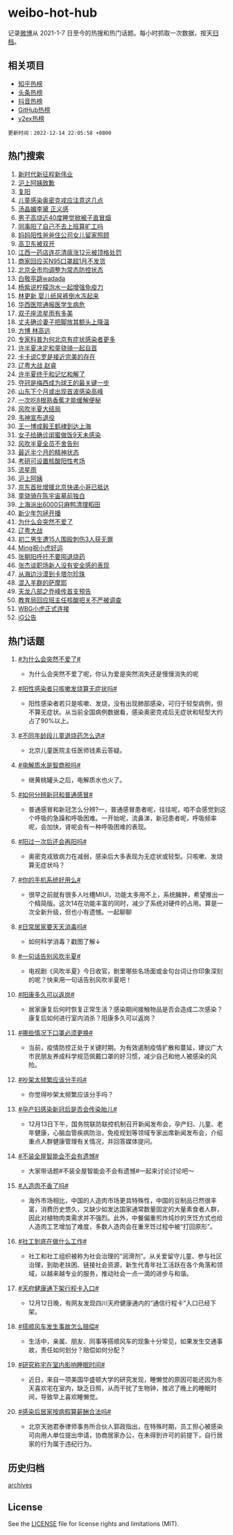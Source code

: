 # weibo-hot-hub

记录[微博](https://www.weibo.com)从 2021-1-7 日至今的热搜和热门话题。每小时抓取一次数据，按天[归档](archives)。

## 相关项目

- [知乎热榜](https://github.com/lonnyzhang423/zhihu-hot-hub)
- [头条热榜](https://github.com/lonnyzhang423/toutiao-hot-hub)
- [抖音热榜](https://github.com/lonnyzhang423/douyin-hot-hub)
- [GitHub热榜](https://github.com/lonnyzhang423/github-hot-hub)
- [v2ex热榜](https://github.com/lonnyzhang423/v2ex-hot-hub)


`更新时间：2022-12-14 22:05:58 +0800`

## 热门搜索

1. [新时代新征程新伟业](https://m.weibo.cn/search?containerid=100103type%3D1%26t%3D10%26q%3D%23%E6%96%B0%E6%97%B6%E4%BB%A3%E6%96%B0%E5%BE%81%E7%A8%8B%E6%96%B0%E4%BC%9F%E4%B8%9A%23&stream_entry_id=51&isnewpage=1&extparam=seat%3D1%26cate%3D10103%26filter_type%3Drealtimehot%26pos%3D0%26c_type%3D51%26dgr%3D0%26display_time%3D1671026756%26pre_seqid%3D1671026756713029171246&luicode=10000011&lfid=106003type%253D25%2526t%253D3%2526disable_hot%253D1%2526filter_type%253Drealtimehot)
1. [沪上阿姨致歉](https://m.weibo.cn/search?containerid=100103type%3D1%26t%3D10%26q%3D%23%E6%B2%AA%E4%B8%8A%E9%98%BF%E5%A7%A8%E8%87%B4%E6%AD%89%23&stream_entry_id=31&isnewpage=1&extparam=seat%3D1%26filter_type%3Drealtimehot%26lcate%3D5001%26dgr%3D0%26c_type%3D31%26q%3D%2523%25E6%25B2%25AA%25E4%25B8%258A%25E9%2598%25BF%25E5%25A7%25A8%25E8%2587%25B4%25E6%25AD%2589%2523%26cate%3D5001%26realpos%3D1%26pos%3D0%26band_rank%3D1%26flag%3D1%26display_time%3D1671026756%26pre_seqid%3D1671026756713029171246&luicode=10000011&lfid=106003type%253D25%2526t%253D3%2526disable_hot%253D1%2526filter_type%253Drealtimehot)
1. [复阳](https://m.weibo.cn/search?containerid=100103type%3D1%26t%3D10%26q%3D%23%E5%A4%8D%E9%98%B3%23&stream_entry_id=31&isnewpage=1&extparam=seat%3D1%26filter_type%3Drealtimehot%26lcate%3D5001%26dgr%3D0%26c_type%3D31%26q%3D%2523%25E5%25A4%258D%25E9%2598%25B3%2523%26cate%3D5001%26realpos%3D2%26pos%3D1%26band_rank%3D2%26flag%3D2%26display_time%3D1671026756%26pre_seqid%3D1671026756713029171246&luicode=10000011&lfid=106003type%253D25%2526t%253D3%2526disable_hot%253D1%2526filter_type%253Drealtimehot)
1. [儿童感染奥密克戎应注意这几点](https://m.weibo.cn/search?containerid=100103type%3D1%26t%3D10%26q%3D%23%E5%84%BF%E7%AB%A5%E6%84%9F%E6%9F%93%E5%A5%A5%E5%AF%86%E5%85%8B%E6%88%8E%E5%BA%94%E6%B3%A8%E6%84%8F%E8%BF%99%E5%87%A0%E7%82%B9%23&stream_entry_id=31&isnewpage=1&extparam=seat%3D1%26filter_type%3Drealtimehot%26lcate%3D5001%26dgr%3D0%26c_type%3D31%26q%3D%2523%25E5%2584%25BF%25E7%25AB%25A5%25E6%2584%259F%25E6%259F%2593%25E5%25A5%25A5%25E5%25AF%2586%25E5%2585%258B%25E6%2588%258E%25E5%25BA%2594%25E6%25B3%25A8%25E6%2584%258F%25E8%25BF%2599%25E5%2587%25A0%25E7%2582%25B9%2523%26cate%3D5001%26realpos%3D3%26pos%3D2%26band_rank%3D3%26flag%3D1%26display_time%3D1671026756%26pre_seqid%3D1671026756713029171246&luicode=10000011&lfid=106003type%253D25%2526t%253D3%2526disable_hot%253D1%2526filter_type%253Drealtimehot)
1. [汤晶媚李黛 正义感](https://m.weibo.cn/search?containerid=100103type%3D1%26t%3D10%26q%3D%23%E6%B1%A4%E6%99%B6%E5%AA%9A%E6%9D%8E%E9%BB%9B+%E6%AD%A3%E4%B9%89%E6%84%9F%23&stream_entry_id=31&isnewpage=1&extparam=seat%3D1%26filter_type%3Drealtimehot%26lcate%3D5001%26dgr%3D0%26c_type%3D31%26q%3D%2523%25E6%25B1%25A4%25E6%2599%25B6%25E5%25AA%259A%25E6%259D%258E%25E9%25BB%259B%2520%25E6%25AD%25A3%25E4%25B9%2589%25E6%2584%259F%2523%26cate%3D5001%26topic_ad%3D1%26pos%3D3%26band_rank%3D4%26adid%3D174926%26display_time%3D1671026756%26pre_seqid%3D1671026756713029171246&luicode=10000011&lfid=106003type%253D25%2526t%253D3%2526disable_hot%253D1%2526filter_type%253Drealtimehot)
1. [男子高烧近40度睡觉掀被子直冒烟](https://m.weibo.cn/search?containerid=100103type%3D1%26t%3D10%26q%3D%23%E7%94%B7%E5%AD%90%E9%AB%98%E7%83%A7%E8%BF%9140%E5%BA%A6%E7%9D%A1%E8%A7%89%E6%8E%80%E8%A2%AB%E5%AD%90%E7%9B%B4%E5%86%92%E7%83%9F%23&stream_entry_id=31&isnewpage=1&extparam=seat%3D1%26filter_type%3Drealtimehot%26lcate%3D5001%26dgr%3D0%26c_type%3D31%26q%3D%2523%25E7%2594%25B7%25E5%25AD%2590%25E9%25AB%2598%25E7%2583%25A7%25E8%25BF%259140%25E5%25BA%25A6%25E7%259D%25A1%25E8%25A7%2589%25E6%258E%2580%25E8%25A2%25AB%25E5%25AD%2590%25E7%259B%25B4%25E5%2586%2592%25E7%2583%259F%2523%26cate%3D5001%26realpos%3D4%26pos%3D4%26band_rank%3D4%26flag%3D2%26display_time%3D1671026756%26pre_seqid%3D1671026756713029171246&luicode=10000011&lfid=106003type%253D25%2526t%253D3%2526disable_hot%253D1%2526filter_type%253Drealtimehot)
1. [同事阳了自己不去上班算旷工吗](https://m.weibo.cn/search?containerid=100103type%3D1%26t%3D10%26q%3D%23%E5%90%8C%E4%BA%8B%E9%98%B3%E4%BA%86%E8%87%AA%E5%B7%B1%E4%B8%8D%E5%8E%BB%E4%B8%8A%E7%8F%AD%E7%AE%97%E6%97%B7%E5%B7%A5%E5%90%97%23&stream_entry_id=31&isnewpage=1&extparam=seat%3D1%26filter_type%3Drealtimehot%26lcate%3D5001%26dgr%3D0%26c_type%3D31%26q%3D%2523%25E5%2590%258C%25E4%25BA%258B%25E9%2598%25B3%25E4%25BA%2586%25E8%2587%25AA%25E5%25B7%25B1%25E4%25B8%258D%25E5%258E%25BB%25E4%25B8%258A%25E7%258F%25AD%25E7%25AE%2597%25E6%2597%25B7%25E5%25B7%25A5%25E5%2590%2597%2523%26cate%3D5001%26realpos%3D5%26pos%3D5%26band_rank%3D5%26flag%3D1%26display_time%3D1671026756%26pre_seqid%3D1671026756713029171246&luicode=10000011&lfid=106003type%253D25%2526t%253D3%2526disable_hot%253D1%2526filter_type%253Drealtimehot)
1. [妈妈阳性爸爸住公司女儿留家照顾](https://m.weibo.cn/search?containerid=100103type%3D1%26t%3D10%26q%3D%23%E5%A6%88%E5%A6%88%E9%98%B3%E6%80%A7%E7%88%B8%E7%88%B8%E4%BD%8F%E5%85%AC%E5%8F%B8%E5%A5%B3%E5%84%BF%E7%95%99%E5%AE%B6%E7%85%A7%E9%A1%BE%23&stream_entry_id=31&isnewpage=1&extparam=seat%3D1%26filter_type%3Drealtimehot%26lcate%3D5001%26dgr%3D0%26c_type%3D31%26q%3D%2523%25E5%25A6%2588%25E5%25A6%2588%25E9%2598%25B3%25E6%2580%25A7%25E7%2588%25B8%25E7%2588%25B8%25E4%25BD%258F%25E5%2585%25AC%25E5%258F%25B8%25E5%25A5%25B3%25E5%2584%25BF%25E7%2595%2599%25E5%25AE%25B6%25E7%2585%25A7%25E9%25A1%25BE%2523%26cate%3D5001%26realpos%3D6%26pos%3D6%26band_rank%3D6%26flag%3D2%26display_time%3D1671026756%26pre_seqid%3D1671026756713029171246&luicode=10000011&lfid=106003type%253D25%2526t%253D3%2526disable_hot%253D1%2526filter_type%253Drealtimehot)
1. [高卫东被双开](https://m.weibo.cn/search?containerid=100103type%3D1%26t%3D10%26q%3D%23%E9%AB%98%E5%8D%AB%E4%B8%9C%E8%A2%AB%E5%8F%8C%E5%BC%80%23&stream_entry_id=31&isnewpage=1&extparam=seat%3D1%26filter_type%3Drealtimehot%26lcate%3D5001%26dgr%3D0%26c_type%3D31%26q%3D%2523%25E9%25AB%2598%25E5%258D%25AB%25E4%25B8%259C%25E8%25A2%25AB%25E5%258F%258C%25E5%25BC%2580%2523%26cate%3D5001%26realpos%3D7%26pos%3D7%26band_rank%3D7%26flag%3D1%26display_time%3D1671026756%26pre_seqid%3D1671026756713029171246&luicode=10000011&lfid=106003type%253D25%2526t%253D3%2526disable_hot%253D1%2526filter_type%253Drealtimehot)
1. [江西一药店连花清瘟涨12元被顶格处罚](https://m.weibo.cn/search?containerid=100103type%3D1%26t%3D10%26q%3D%23%E6%B1%9F%E8%A5%BF%E4%B8%80%E8%8D%AF%E5%BA%97%E8%BF%9E%E8%8A%B1%E6%B8%85%E7%98%9F%E6%B6%A812%E5%85%83%E8%A2%AB%E9%A1%B6%E6%A0%BC%E5%A4%84%E7%BD%9A%23&stream_entry_id=31&isnewpage=1&extparam=seat%3D1%26filter_type%3Drealtimehot%26lcate%3D5001%26dgr%3D0%26c_type%3D31%26q%3D%2523%25E6%25B1%259F%25E8%25A5%25BF%25E4%25B8%2580%25E8%258D%25AF%25E5%25BA%2597%25E8%25BF%259E%25E8%258A%25B1%25E6%25B8%2585%25E7%2598%259F%25E6%25B6%25A812%25E5%2585%2583%25E8%25A2%25AB%25E9%25A1%25B6%25E6%25A0%25BC%25E5%25A4%2584%25E7%25BD%259A%2523%26cate%3D5001%26realpos%3D8%26pos%3D8%26band_rank%3D8%26flag%3D1%26display_time%3D1671026756%26pre_seqid%3D1671026756713029171246&luicode=10000011&lfid=106003type%253D25%2526t%253D3%2526disable_hot%253D1%2526filter_type%253Drealtimehot)
1. [商家回应买N95口罩超1月不发货](https://m.weibo.cn/search?containerid=100103type%3D1%26t%3D10%26q%3D%23%E5%95%86%E5%AE%B6%E5%9B%9E%E5%BA%94%E4%B9%B0N95%E5%8F%A3%E7%BD%A9%E8%B6%851%E6%9C%88%E4%B8%8D%E5%8F%91%E8%B4%A7%23&stream_entry_id=31&isnewpage=1&extparam=seat%3D1%26filter_type%3Drealtimehot%26lcate%3D5001%26dgr%3D0%26c_type%3D31%26q%3D%2523%25E5%2595%2586%25E5%25AE%25B6%25E5%259B%259E%25E5%25BA%2594%25E4%25B9%25B0N95%25E5%258F%25A3%25E7%25BD%25A9%25E8%25B6%25851%25E6%259C%2588%25E4%25B8%258D%25E5%258F%2591%25E8%25B4%25A7%2523%26cate%3D5001%26realpos%3D9%26pos%3D9%26band_rank%3D9%26flag%3D1%26display_time%3D1671026756%26pre_seqid%3D1671026756713029171246&luicode=10000011&lfid=106003type%253D25%2526t%253D3%2526disable_hot%253D1%2526filter_type%253Drealtimehot)
1. [北京全市均调整为常态防控状态](https://m.weibo.cn/search?containerid=100103type%3D1%26t%3D10%26q%3D%23%E5%8C%97%E4%BA%AC%E5%85%A8%E5%B8%82%E5%9D%87%E8%B0%83%E6%95%B4%E4%B8%BA%E5%B8%B8%E6%80%81%E9%98%B2%E6%8E%A7%E7%8A%B6%E6%80%81%23&stream_entry_id=31&isnewpage=1&extparam=seat%3D1%26filter_type%3Drealtimehot%26lcate%3D5001%26dgr%3D0%26c_type%3D31%26q%3D%2523%25E5%258C%2597%25E4%25BA%25AC%25E5%2585%25A8%25E5%25B8%2582%25E5%259D%2587%25E8%25B0%2583%25E6%2595%25B4%25E4%25B8%25BA%25E5%25B8%25B8%25E6%2580%2581%25E9%2598%25B2%25E6%258E%25A7%25E7%258A%25B6%25E6%2580%2581%2523%26cate%3D5001%26realpos%3D10%26pos%3D10%26band_rank%3D10%26flag%3D0%26display_time%3D1671026756%26pre_seqid%3D1671026756713029171246&luicode=10000011&lfid=106003type%253D25%2526t%253D3%2526disable_hot%253D1%2526filter_type%253Drealtimehot)
1. [白敬亭跳wadada](https://m.weibo.cn/search?containerid=100103type%3D1%26t%3D10%26q%3D%23%E7%99%BD%E6%95%AC%E4%BA%AD%E8%B7%B3wadada%23&stream_entry_id=31&isnewpage=1&extparam=seat%3D1%26filter_type%3Drealtimehot%26lcate%3D5001%26dgr%3D0%26c_type%3D31%26q%3D%2523%25E7%2599%25BD%25E6%2595%25AC%25E4%25BA%25AD%25E8%25B7%25B3wadada%2523%26cate%3D5001%26realpos%3D11%26pos%3D11%26band_rank%3D11%26flag%3D1%26display_time%3D1671026756%26pre_seqid%3D1671026756713029171246&luicode=10000011&lfid=106003type%253D25%2526t%253D3%2526disable_hot%253D1%2526filter_type%253Drealtimehot)
1. [杨紫说柠檬泡水一起增强免疫力](https://m.weibo.cn/search?containerid=100103type%3D1%26t%3D10%26q%3D%23%E6%9D%A8%E7%B4%AB%E8%AF%B4%E6%9F%A0%E6%AA%AC%E6%B3%A1%E6%B0%B4%E4%B8%80%E8%B5%B7%E5%A2%9E%E5%BC%BA%E5%85%8D%E7%96%AB%E5%8A%9B%23&stream_entry_id=31&isnewpage=1&extparam=seat%3D1%26filter_type%3Drealtimehot%26lcate%3D5001%26dgr%3D0%26c_type%3D31%26q%3D%2523%25E6%259D%25A8%25E7%25B4%25AB%25E8%25AF%25B4%25E6%259F%25A0%25E6%25AA%25AC%25E6%25B3%25A1%25E6%25B0%25B4%25E4%25B8%2580%25E8%25B5%25B7%25E5%25A2%259E%25E5%25BC%25BA%25E5%2585%258D%25E7%2596%25AB%25E5%258A%259B%2523%26cate%3D5001%26realpos%3D12%26pos%3D12%26band_rank%3D12%26flag%3D1%26display_time%3D1671026756%26pre_seqid%3D1671026756713029171246&luicode=10000011&lfid=106003type%253D25%2526t%253D3%2526disable_hot%253D1%2526filter_type%253Drealtimehot)
1. [林更新 婴儿纸尿裤倒水冻起来](https://m.weibo.cn/search?containerid=100103type%3D1%26t%3D10%26q%3D%E6%9E%97%E6%9B%B4%E6%96%B0+%E5%A9%B4%E5%84%BF%E7%BA%B8%E5%B0%BF%E8%A3%A4%E5%80%92%E6%B0%B4%E5%86%BB%E8%B5%B7%E6%9D%A5&stream_entry_id=31&isnewpage=1&extparam=seat%3D1%26filter_type%3Drealtimehot%26lcate%3D5001%26dgr%3D0%26c_type%3D31%26q%3D%25E6%259E%2597%25E6%259B%25B4%25E6%2596%25B0%2520%25E5%25A9%25B4%25E5%2584%25BF%25E7%25BA%25B8%25E5%25B0%25BF%25E8%25A3%25A4%25E5%2580%2592%25E6%25B0%25B4%25E5%2586%25BB%25E8%25B5%25B7%25E6%259D%25A5%26cate%3D5001%26realpos%3D13%26pos%3D13%26band_rank%3D13%26flag%3D1%26display_time%3D1671026756%26pre_seqid%3D1671026756713029171246&luicode=10000011&lfid=106003type%253D25%2526t%253D3%2526disable_hot%253D1%2526filter_type%253Drealtimehot)
1. [华西医院通报医学生病危](https://m.weibo.cn/search?containerid=100103type%3D1%26t%3D10%26q%3D%23%E5%8D%8E%E8%A5%BF%E5%8C%BB%E9%99%A2%E9%80%9A%E6%8A%A5%E5%8C%BB%E5%AD%A6%E7%94%9F%E7%97%85%E5%8D%B1%23&stream_entry_id=31&isnewpage=1&extparam=seat%3D1%26filter_type%3Drealtimehot%26lcate%3D5001%26dgr%3D0%26c_type%3D31%26q%3D%2523%25E5%258D%258E%25E8%25A5%25BF%25E5%258C%25BB%25E9%2599%25A2%25E9%2580%259A%25E6%258A%25A5%25E5%258C%25BB%25E5%25AD%25A6%25E7%2594%259F%25E7%2597%2585%25E5%258D%25B1%2523%26cate%3D5001%26realpos%3D14%26pos%3D14%26band_rank%3D14%26flag%3D0%26display_time%3D1671026756%26pre_seqid%3D1671026756713029171246&luicode=10000011&lfid=106003type%253D25%2526t%253D3%2526disable_hot%253D1%2526filter_type%253Drealtimehot)
1. [双子座流星雨有多美](https://m.weibo.cn/search?containerid=100103type%3D1%26t%3D10%26q%3D%23%E5%8F%8C%E5%AD%90%E5%BA%A7%E6%B5%81%E6%98%9F%E9%9B%A8%E6%9C%89%E5%A4%9A%E7%BE%8E%23&stream_entry_id=31&isnewpage=1&extparam=seat%3D1%26filter_type%3Drealtimehot%26lcate%3D5001%26dgr%3D0%26c_type%3D31%26q%3D%2523%25E5%258F%258C%25E5%25AD%2590%25E5%25BA%25A7%25E6%25B5%2581%25E6%2598%259F%25E9%259B%25A8%25E6%259C%2589%25E5%25A4%259A%25E7%25BE%258E%2523%26cate%3D5001%26realpos%3D15%26pos%3D15%26band_rank%3D15%26adid%3D175126%26flag%3D0%26display_time%3D1671026756%26pre_seqid%3D1671026756713029171246&luicode=10000011&lfid=106003type%253D25%2526t%253D3%2526disable_hot%253D1%2526filter_type%253Drealtimehot)
1. [丈夫确诊妻子把脚放其额头上降温](https://m.weibo.cn/search?containerid=100103type%3D1%26t%3D10%26q%3D%23%E4%B8%88%E5%A4%AB%E7%A1%AE%E8%AF%8A%E5%A6%BB%E5%AD%90%E6%8A%8A%E8%84%9A%E6%94%BE%E5%85%B6%E9%A2%9D%E5%A4%B4%E4%B8%8A%E9%99%8D%E6%B8%A9%23&stream_entry_id=31&isnewpage=1&extparam=seat%3D1%26filter_type%3Drealtimehot%26lcate%3D5001%26dgr%3D0%26c_type%3D31%26q%3D%2523%25E4%25B8%2588%25E5%25A4%25AB%25E7%25A1%25AE%25E8%25AF%258A%25E5%25A6%25BB%25E5%25AD%2590%25E6%258A%258A%25E8%2584%259A%25E6%2594%25BE%25E5%2585%25B6%25E9%25A2%259D%25E5%25A4%25B4%25E4%25B8%258A%25E9%2599%258D%25E6%25B8%25A9%2523%26cate%3D5001%26realpos%3D16%26pos%3D16%26band_rank%3D16%26flag%3D2%26display_time%3D1671026756%26pre_seqid%3D1671026756713029171246&luicode=10000011&lfid=106003type%253D25%2526t%253D3%2526disable_hot%253D1%2526filter_type%253Drealtimehot)
1. [方博 林高远](https://m.weibo.cn/search?containerid=100103type%3D1%26t%3D10%26q%3D%E6%96%B9%E5%8D%9A+%E6%9E%97%E9%AB%98%E8%BF%9C&stream_entry_id=31&isnewpage=1&extparam=seat%3D1%26filter_type%3Drealtimehot%26lcate%3D5001%26dgr%3D0%26c_type%3D31%26q%3D%25E6%2596%25B9%25E5%258D%259A%2520%25E6%259E%2597%25E9%25AB%2598%25E8%25BF%259C%26cate%3D5001%26realpos%3D17%26pos%3D17%26band_rank%3D17%26flag%3D1%26display_time%3D1671026756%26pre_seqid%3D1671026756713029171246&luicode=10000011&lfid=106003type%253D25%2526t%253D3%2526disable_hot%253D1%2526filter_type%253Drealtimehot)
1. [专家科普为何北京有症状感染者更多](https://m.weibo.cn/search?containerid=100103type%3D1%26t%3D10%26q%3D%23%E4%B8%93%E5%AE%B6%E7%A7%91%E6%99%AE%E4%B8%BA%E4%BD%95%E5%8C%97%E4%BA%AC%E6%9C%89%E7%97%87%E7%8A%B6%E6%84%9F%E6%9F%93%E8%80%85%E6%9B%B4%E5%A4%9A%23&stream_entry_id=31&isnewpage=1&extparam=seat%3D1%26filter_type%3Drealtimehot%26lcate%3D5001%26dgr%3D0%26c_type%3D31%26q%3D%2523%25E4%25B8%2593%25E5%25AE%25B6%25E7%25A7%2591%25E6%2599%25AE%25E4%25B8%25BA%25E4%25BD%2595%25E5%258C%2597%25E4%25BA%25AC%25E6%259C%2589%25E7%2597%2587%25E7%258A%25B6%25E6%2584%259F%25E6%259F%2593%25E8%2580%2585%25E6%259B%25B4%25E5%25A4%259A%2523%26cate%3D5001%26realpos%3D18%26pos%3D18%26band_rank%3D18%26flag%3D0%26display_time%3D1671026756%26pre_seqid%3D1671026756713029171246&luicode=10000011&lfid=106003type%253D25%2526t%253D3%2526disable_hot%253D1%2526filter_type%253Drealtimehot)
1. [许半夏决定和童骁骑一起自首](https://m.weibo.cn/search?containerid=100103type%3D1%26t%3D10%26q%3D%23%E8%AE%B8%E5%8D%8A%E5%A4%8F%E5%86%B3%E5%AE%9A%E5%92%8C%E7%AB%A5%E9%AA%81%E9%AA%91%E4%B8%80%E8%B5%B7%E8%87%AA%E9%A6%96%23&stream_entry_id=31&isnewpage=1&extparam=seat%3D1%26filter_type%3Drealtimehot%26lcate%3D5001%26dgr%3D0%26c_type%3D31%26q%3D%2523%25E8%25AE%25B8%25E5%258D%258A%25E5%25A4%258F%25E5%2586%25B3%25E5%25AE%259A%25E5%2592%258C%25E7%25AB%25A5%25E9%25AA%2581%25E9%25AA%2591%25E4%25B8%2580%25E8%25B5%25B7%25E8%2587%25AA%25E9%25A6%2596%2523%26cate%3D5001%26realpos%3D19%26pos%3D19%26band_rank%3D19%26flag%3D0%26display_time%3D1671026756%26pre_seqid%3D1671026756713029171246&luicode=10000011&lfid=106003type%253D25%2526t%253D3%2526disable_hot%253D1%2526filter_type%253Drealtimehot)
1. [卡卡说C罗是接近完美的存在](https://m.weibo.cn/search?containerid=100103type%3D1%26t%3D10%26q%3D%23%E5%8D%A1%E5%8D%A1%E8%AF%B4C%E7%BD%97%E6%98%AF%E6%8E%A5%E8%BF%91%E5%AE%8C%E7%BE%8E%E7%9A%84%E5%AD%98%E5%9C%A8%23&stream_entry_id=31&isnewpage=1&extparam=seat%3D1%26filter_type%3Drealtimehot%26lcate%3D5001%26dgr%3D0%26c_type%3D31%26q%3D%2523%25E5%258D%25A1%25E5%258D%25A1%25E8%25AF%25B4C%25E7%25BD%2597%25E6%2598%25AF%25E6%258E%25A5%25E8%25BF%2591%25E5%25AE%258C%25E7%25BE%258E%25E7%259A%2584%25E5%25AD%2598%25E5%259C%25A8%2523%26cate%3D5001%26realpos%3D20%26pos%3D20%26band_rank%3D20%26flag%3D0%26display_time%3D1671026756%26pre_seqid%3D1671026756713029171246&luicode=10000011&lfid=106003type%253D25%2526t%253D3%2526disable_hot%253D1%2526filter_type%253Drealtimehot)
1. [辽粤大战 赵睿](https://m.weibo.cn/search?containerid=100103type%3D1%26t%3D10%26q%3D%E8%BE%BD%E7%B2%A4%E5%A4%A7%E6%88%98+%E8%B5%B5%E7%9D%BF&stream_entry_id=31&isnewpage=1&extparam=seat%3D1%26filter_type%3Drealtimehot%26lcate%3D5001%26dgr%3D0%26c_type%3D31%26q%3D%25E8%25BE%25BD%25E7%25B2%25A4%25E5%25A4%25A7%25E6%2588%2598%2520%25E8%25B5%25B5%25E7%259D%25BF%26cate%3D5001%26realpos%3D21%26pos%3D21%26band_rank%3D21%26flag%3D1%26display_time%3D1671026756%26pre_seqid%3D1671026756713029171246&luicode=10000011&lfid=106003type%253D25%2526t%253D3%2526disable_hot%253D1%2526filter_type%253Drealtimehot)
1. [许半夏终于和记忆和解了](https://m.weibo.cn/search?containerid=100103type%3D1%26t%3D10%26q%3D%23%E8%AE%B8%E5%8D%8A%E5%A4%8F%E7%BB%88%E4%BA%8E%E5%92%8C%E8%AE%B0%E5%BF%86%E5%92%8C%E8%A7%A3%E4%BA%86%23&stream_entry_id=31&isnewpage=1&extparam=seat%3D1%26filter_type%3Drealtimehot%26lcate%3D5001%26dgr%3D0%26c_type%3D31%26q%3D%2523%25E8%25AE%25B8%25E5%258D%258A%25E5%25A4%258F%25E7%25BB%2588%25E4%25BA%258E%25E5%2592%258C%25E8%25AE%25B0%25E5%25BF%2586%25E5%2592%258C%25E8%25A7%25A3%25E4%25BA%2586%2523%26cate%3D5001%26realpos%3D22%26pos%3D22%26band_rank%3D22%26flag%3D1%26display_time%3D1671026756%26pre_seqid%3D1671026756713029171246&luicode=10000011&lfid=106003type%253D25%2526t%253D3%2526disable_hot%253D1%2526filter_type%253Drealtimehot)
1. [夺冠是梅西成为球王的最关键一步](https://m.weibo.cn/search?containerid=100103type%3D1%26t%3D10%26q%3D%23%E5%A4%BA%E5%86%A0%E6%98%AF%E6%A2%85%E8%A5%BF%E6%88%90%E4%B8%BA%E7%90%83%E7%8E%8B%E7%9A%84%E6%9C%80%E5%85%B3%E9%94%AE%E4%B8%80%E6%AD%A5%23&stream_entry_id=31&isnewpage=1&extparam=seat%3D1%26filter_type%3Drealtimehot%26lcate%3D5001%26dgr%3D0%26c_type%3D31%26q%3D%2523%25E5%25A4%25BA%25E5%2586%25A0%25E6%2598%25AF%25E6%25A2%2585%25E8%25A5%25BF%25E6%2588%2590%25E4%25B8%25BA%25E7%2590%2583%25E7%258E%258B%25E7%259A%2584%25E6%259C%2580%25E5%2585%25B3%25E9%2594%25AE%25E4%25B8%2580%25E6%25AD%25A5%2523%26cate%3D5001%26realpos%3D23%26pos%3D23%26band_rank%3D23%26flag%3D0%26display_time%3D1671026756%26pre_seqid%3D1671026756713029171246&luicode=10000011&lfid=106003type%253D25%2526t%253D3%2526disable_hot%253D1%2526filter_type%253Drealtimehot)
1. [山东下个月或出现首波感染高峰](https://m.weibo.cn/search?containerid=100103type%3D1%26t%3D10%26q%3D%23%E5%B1%B1%E4%B8%9C%E4%B8%8B%E4%B8%AA%E6%9C%88%E6%88%96%E5%87%BA%E7%8E%B0%E9%A6%96%E6%B3%A2%E6%84%9F%E6%9F%93%E9%AB%98%E5%B3%B0%23&stream_entry_id=31&isnewpage=1&extparam=seat%3D1%26filter_type%3Drealtimehot%26lcate%3D5001%26dgr%3D0%26c_type%3D31%26q%3D%2523%25E5%25B1%25B1%25E4%25B8%259C%25E4%25B8%258B%25E4%25B8%25AA%25E6%259C%2588%25E6%2588%2596%25E5%2587%25BA%25E7%258E%25B0%25E9%25A6%2596%25E6%25B3%25A2%25E6%2584%259F%25E6%259F%2593%25E9%25AB%2598%25E5%25B3%25B0%2523%26cate%3D5001%26realpos%3D24%26pos%3D24%26band_rank%3D24%26flag%3D0%26display_time%3D1671026756%26pre_seqid%3D1671026756713029171246&luicode=10000011&lfid=106003type%253D25%2526t%253D3%2526disable_hot%253D1%2526filter_type%253Drealtimehot)
1. [一次吃8根熟香蕉才能缓解便秘](https://m.weibo.cn/search?containerid=100103type%3D1%26t%3D10%26q%3D%23%E4%B8%80%E6%AC%A1%E5%90%838%E6%A0%B9%E7%86%9F%E9%A6%99%E8%95%89%E6%89%8D%E8%83%BD%E7%BC%93%E8%A7%A3%E4%BE%BF%E7%A7%98%23&stream_entry_id=31&isnewpage=1&extparam=seat%3D1%26filter_type%3Drealtimehot%26lcate%3D5001%26dgr%3D0%26c_type%3D31%26q%3D%2523%25E4%25B8%2580%25E6%25AC%25A1%25E5%2590%25838%25E6%25A0%25B9%25E7%2586%259F%25E9%25A6%2599%25E8%2595%2589%25E6%2589%258D%25E8%2583%25BD%25E7%25BC%2593%25E8%25A7%25A3%25E4%25BE%25BF%25E7%25A7%2598%2523%26cate%3D5001%26realpos%3D25%26pos%3D25%26band_rank%3D25%26flag%3D1%26display_time%3D1671026756%26pre_seqid%3D1671026756713029171246&luicode=10000011&lfid=106003type%253D25%2526t%253D3%2526disable_hot%253D1%2526filter_type%253Drealtimehot)
1. [风吹半夏大结局](https://m.weibo.cn/search?containerid=100103type%3D1%26t%3D10%26q%3D%23%E9%A3%8E%E5%90%B9%E5%8D%8A%E5%A4%8F%E5%A4%A7%E7%BB%93%E5%B1%80%23&stream_entry_id=31&isnewpage=1&extparam=seat%3D1%26filter_type%3Drealtimehot%26lcate%3D5001%26dgr%3D0%26c_type%3D31%26q%3D%2523%25E9%25A3%258E%25E5%2590%25B9%25E5%258D%258A%25E5%25A4%258F%25E5%25A4%25A7%25E7%25BB%2593%25E5%25B1%2580%2523%26cate%3D5001%26realpos%3D26%26pos%3D26%26band_rank%3D26%26flag%3D1%26display_time%3D1671026756%26pre_seqid%3D1671026756713029171246&luicode=10000011&lfid=106003type%253D25%2526t%253D3%2526disable_hot%253D1%2526filter_type%253Drealtimehot)
1. [韦神宣布退役](https://m.weibo.cn/search?containerid=100103type%3D1%26t%3D10%26q%3D%23%E9%9F%A6%E7%A5%9E%E5%AE%A3%E5%B8%83%E9%80%80%E5%BD%B9%23&stream_entry_id=31&isnewpage=1&extparam=seat%3D1%26filter_type%3Drealtimehot%26lcate%3D5001%26dgr%3D0%26c_type%3D31%26q%3D%2523%25E9%259F%25A6%25E7%25A5%259E%25E5%25AE%25A3%25E5%25B8%2583%25E9%2580%2580%25E5%25BD%25B9%2523%26cate%3D5001%26realpos%3D27%26pos%3D27%26band_rank%3D27%26flag%3D0%26display_time%3D1671026756%26pre_seqid%3D1671026756713029171246&luicode=10000011&lfid=106003type%253D25%2526t%253D3%2526disable_hot%253D1%2526filter_type%253Drealtimehot)
1. [王一博成毅王鹤棣到达上海](https://m.weibo.cn/search?containerid=100103type%3D1%26t%3D10%26q%3D%23%E7%8E%8B%E4%B8%80%E5%8D%9A%E6%88%90%E6%AF%85%E7%8E%8B%E9%B9%A4%E6%A3%A3%E5%88%B0%E8%BE%BE%E4%B8%8A%E6%B5%B7%23&stream_entry_id=31&isnewpage=1&extparam=seat%3D1%26filter_type%3Drealtimehot%26lcate%3D5001%26dgr%3D0%26c_type%3D31%26q%3D%2523%25E7%258E%258B%25E4%25B8%2580%25E5%258D%259A%25E6%2588%2590%25E6%25AF%2585%25E7%258E%258B%25E9%25B9%25A4%25E6%25A3%25A3%25E5%2588%25B0%25E8%25BE%25BE%25E4%25B8%258A%25E6%25B5%25B7%2523%26cate%3D5001%26realpos%3D28%26pos%3D28%26band_rank%3D28%26flag%3D1%26display_time%3D1671026756%26pre_seqid%3D1671026756713029171246&luicode=10000011&lfid=106003type%253D25%2526t%253D3%2526disable_hot%253D1%2526filter_type%253Drealtimehot)
1. [女子给确诊闺蜜做饭9天未感染](https://m.weibo.cn/search?containerid=100103type%3D1%26t%3D10%26q%3D%23%E5%A5%B3%E5%AD%90%E7%BB%99%E7%A1%AE%E8%AF%8A%E9%97%BA%E8%9C%9C%E5%81%9A%E9%A5%AD9%E5%A4%A9%E6%9C%AA%E6%84%9F%E6%9F%93%23&stream_entry_id=31&isnewpage=1&extparam=seat%3D1%26filter_type%3Drealtimehot%26lcate%3D5001%26dgr%3D0%26c_type%3D31%26q%3D%2523%25E5%25A5%25B3%25E5%25AD%2590%25E7%25BB%2599%25E7%25A1%25AE%25E8%25AF%258A%25E9%2597%25BA%25E8%259C%259C%25E5%2581%259A%25E9%25A5%25AD9%25E5%25A4%25A9%25E6%259C%25AA%25E6%2584%259F%25E6%259F%2593%2523%26cate%3D5001%26realpos%3D29%26pos%3D29%26band_rank%3D29%26flag%3D0%26display_time%3D1671026756%26pre_seqid%3D1671026756713029171246&luicode=10000011&lfid=106003type%253D25%2526t%253D3%2526disable_hot%253D1%2526filter_type%253Drealtimehot)
1. [风吹半夏全员不舍告别](https://m.weibo.cn/search?containerid=100103type%3D1%26t%3D10%26q%3D%23%E9%A3%8E%E5%90%B9%E5%8D%8A%E5%A4%8F%E5%85%A8%E5%91%98%E4%B8%8D%E8%88%8D%E5%91%8A%E5%88%AB%23&stream_entry_id=31&isnewpage=1&extparam=seat%3D1%26filter_type%3Drealtimehot%26lcate%3D5001%26dgr%3D0%26c_type%3D31%26q%3D%2523%25E9%25A3%258E%25E5%2590%25B9%25E5%258D%258A%25E5%25A4%258F%25E5%2585%25A8%25E5%2591%2598%25E4%25B8%258D%25E8%2588%258D%25E5%2591%258A%25E5%2588%25AB%2523%26cate%3D5001%26realpos%3D30%26pos%3D30%26band_rank%3D30%26flag%3D1%26display_time%3D1671026756%26pre_seqid%3D1671026756713029171246&luicode=10000011&lfid=106003type%253D25%2526t%253D3%2526disable_hot%253D1%2526filter_type%253Drealtimehot)
1. [最近半个月的精神状态](https://m.weibo.cn/search?containerid=100103type%3D1%26t%3D10%26q%3D%23%E6%9C%80%E8%BF%91%E5%8D%8A%E4%B8%AA%E6%9C%88%E7%9A%84%E7%B2%BE%E7%A5%9E%E7%8A%B6%E6%80%81%23&stream_entry_id=31&isnewpage=1&extparam=seat%3D1%26filter_type%3Drealtimehot%26lcate%3D5001%26dgr%3D0%26c_type%3D31%26q%3D%2523%25E6%259C%2580%25E8%25BF%2591%25E5%258D%258A%25E4%25B8%25AA%25E6%259C%2588%25E7%259A%2584%25E7%25B2%25BE%25E7%25A5%259E%25E7%258A%25B6%25E6%2580%2581%2523%26cate%3D5001%26realpos%3D31%26pos%3D31%26band_rank%3D31%26flag%3D0%26display_time%3D1671026756%26pre_seqid%3D1671026756713029171246&luicode=10000011&lfid=106003type%253D25%2526t%253D3%2526disable_hot%253D1%2526filter_type%253Drealtimehot)
1. [考研可设置核酸阳性考场](https://m.weibo.cn/search?containerid=100103type%3D1%26t%3D10%26q%3D%23%E8%80%83%E7%A0%94%E5%8F%AF%E8%AE%BE%E7%BD%AE%E6%A0%B8%E9%85%B8%E9%98%B3%E6%80%A7%E8%80%83%E5%9C%BA%23&stream_entry_id=31&isnewpage=1&extparam=seat%3D1%26filter_type%3Drealtimehot%26lcate%3D5001%26dgr%3D0%26c_type%3D31%26q%3D%2523%25E8%2580%2583%25E7%25A0%2594%25E5%258F%25AF%25E8%25AE%25BE%25E7%25BD%25AE%25E6%25A0%25B8%25E9%2585%25B8%25E9%2598%25B3%25E6%2580%25A7%25E8%2580%2583%25E5%259C%25BA%2523%26cate%3D5001%26realpos%3D32%26pos%3D32%26band_rank%3D32%26flag%3D0%26display_time%3D1671026756%26pre_seqid%3D1671026756713029171246&luicode=10000011&lfid=106003type%253D25%2526t%253D3%2526disable_hot%253D1%2526filter_type%253Drealtimehot)
1. [流星雨](https://m.weibo.cn/search?containerid=100103type%3D1%26t%3D10%26q%3D%E6%B5%81%E6%98%9F%E9%9B%A8&stream_entry_id=31&isnewpage=1&extparam=seat%3D1%26filter_type%3Drealtimehot%26lcate%3D5001%26dgr%3D0%26c_type%3D31%26q%3D%25E6%25B5%2581%25E6%2598%259F%25E9%259B%25A8%26cate%3D5001%26realpos%3D33%26pos%3D33%26band_rank%3D33%26flag%3D0%26display_time%3D1671026756%26pre_seqid%3D1671026756713029171246&luicode=10000011&lfid=106003type%253D25%2526t%253D3%2526disable_hot%253D1%2526filter_type%253Drealtimehot)
1. [沪上阿姨](https://m.weibo.cn/search?containerid=100103type%3D1%26t%3D10%26q%3D%E6%B2%AA%E4%B8%8A%E9%98%BF%E5%A7%A8&stream_entry_id=31&isnewpage=1&extparam=seat%3D1%26filter_type%3Drealtimehot%26lcate%3D5001%26dgr%3D0%26c_type%3D31%26q%3D%25E6%25B2%25AA%25E4%25B8%258A%25E9%2598%25BF%25E5%25A7%25A8%26cate%3D5001%26realpos%3D34%26pos%3D34%26band_rank%3D34%26flag%3D0%26display_time%3D1671026756%26pre_seqid%3D1671026756713029171246&luicode=10000011&lfid=106003type%253D25%2526t%253D3%2526disable_hot%253D1%2526filter_type%253Drealtimehot)
1. [京东首批增援北京快递小哥已抵达](https://m.weibo.cn/search?containerid=100103type%3D1%26t%3D10%26q%3D%23%E4%BA%AC%E4%B8%9C%E9%A6%96%E6%89%B9%E5%A2%9E%E6%8F%B4%E5%8C%97%E4%BA%AC%E5%BF%AB%E9%80%92%E5%B0%8F%E5%93%A5%E5%B7%B2%E6%8A%B5%E8%BE%BE%23&stream_entry_id=31&isnewpage=1&extparam=seat%3D1%26filter_type%3Drealtimehot%26lcate%3D5001%26dgr%3D0%26c_type%3D31%26q%3D%2523%25E4%25BA%25AC%25E4%25B8%259C%25E9%25A6%2596%25E6%2589%25B9%25E5%25A2%259E%25E6%258F%25B4%25E5%258C%2597%25E4%25BA%25AC%25E5%25BF%25AB%25E9%2580%2592%25E5%25B0%258F%25E5%2593%25A5%25E5%25B7%25B2%25E6%258A%25B5%25E8%25BE%25BE%2523%26cate%3D5001%26realpos%3D35%26pos%3D35%26band_rank%3D35%26flag%3D0%26display_time%3D1671026756%26pre_seqid%3D1671026756713029171246&luicode=10000011&lfid=106003type%253D25%2526t%253D3%2526disable_hot%253D1%2526filter_type%253Drealtimehot)
1. [童骁骑在陈宇宙墓前独白](https://m.weibo.cn/search?containerid=100103type%3D1%26t%3D10%26q%3D%23%E7%AB%A5%E9%AA%81%E9%AA%91%E5%9C%A8%E9%99%88%E5%AE%87%E5%AE%99%E5%A2%93%E5%89%8D%E7%8B%AC%E7%99%BD%23&stream_entry_id=31&isnewpage=1&extparam=seat%3D1%26filter_type%3Drealtimehot%26lcate%3D5001%26dgr%3D0%26c_type%3D31%26q%3D%2523%25E7%25AB%25A5%25E9%25AA%2581%25E9%25AA%2591%25E5%259C%25A8%25E9%2599%2588%25E5%25AE%2587%25E5%25AE%2599%25E5%25A2%2593%25E5%2589%258D%25E7%258B%25AC%25E7%2599%25BD%2523%26cate%3D5001%26realpos%3D36%26pos%3D36%26band_rank%3D36%26flag%3D1%26display_time%3D1671026756%26pre_seqid%3D1671026756713029171246&luicode=10000011&lfid=106003type%253D25%2526t%253D3%2526disable_hot%253D1%2526filter_type%253Drealtimehot)
1. [上海派出6000只麻鸭清理稻田](https://m.weibo.cn/search?containerid=100103type%3D1%26t%3D10%26q%3D%23%E4%B8%8A%E6%B5%B7%E6%B4%BE%E5%87%BA6000%E5%8F%AA%E9%BA%BB%E9%B8%AD%E6%B8%85%E7%90%86%E7%A8%BB%E7%94%B0%23&stream_entry_id=31&isnewpage=1&extparam=seat%3D1%26filter_type%3Drealtimehot%26lcate%3D5001%26dgr%3D0%26c_type%3D31%26q%3D%2523%25E4%25B8%258A%25E6%25B5%25B7%25E6%25B4%25BE%25E5%2587%25BA6000%25E5%258F%25AA%25E9%25BA%25BB%25E9%25B8%25AD%25E6%25B8%2585%25E7%2590%2586%25E7%25A8%25BB%25E7%2594%25B0%2523%26cate%3D5001%26realpos%3D37%26pos%3D37%26band_rank%3D37%26flag%3D0%26display_time%3D1671026756%26pre_seqid%3D1671026756713029171246&luicode=10000011&lfid=106003type%253D25%2526t%253D3%2526disable_hot%253D1%2526filter_type%253Drealtimehot)
1. [新少年包拯开播](https://m.weibo.cn/search?containerid=100103type%3D1%26t%3D10%26q%3D%23%E6%96%B0%E5%B0%91%E5%B9%B4%E5%8C%85%E6%8B%AF%E5%BC%80%E6%92%AD%23&stream_entry_id=31&isnewpage=1&extparam=seat%3D1%26filter_type%3Drealtimehot%26lcate%3D5001%26dgr%3D0%26c_type%3D31%26q%3D%2523%25E6%2596%25B0%25E5%25B0%2591%25E5%25B9%25B4%25E5%258C%2585%25E6%258B%25AF%25E5%25BC%2580%25E6%2592%25AD%2523%26cate%3D5001%26realpos%3D38%26pos%3D38%26band_rank%3D38%26flag%3D1%26display_time%3D1671026756%26pre_seqid%3D1671026756713029171246&luicode=10000011&lfid=106003type%253D25%2526t%253D3%2526disable_hot%253D1%2526filter_type%253Drealtimehot)
1. [为什么会突然不爱了](https://m.weibo.cn/search?containerid=100103type%3D1%26t%3D10%26q%3D%23%E4%B8%BA%E4%BB%80%E4%B9%88%E4%BC%9A%E7%AA%81%E7%84%B6%E4%B8%8D%E7%88%B1%E4%BA%86%23&stream_entry_id=31&isnewpage=1&extparam=seat%3D1%26filter_type%3Drealtimehot%26lcate%3D5001%26dgr%3D0%26c_type%3D31%26q%3D%2523%25E4%25B8%25BA%25E4%25BB%2580%25E4%25B9%2588%25E4%25BC%259A%25E7%25AA%2581%25E7%2584%25B6%25E4%25B8%258D%25E7%2588%25B1%25E4%25BA%2586%2523%26cate%3D5001%26realpos%3D39%26pos%3D39%26band_rank%3D39%26flag%3D0%26display_time%3D1671026756%26pre_seqid%3D1671026756713029171246&luicode=10000011&lfid=106003type%253D25%2526t%253D3%2526disable_hot%253D1%2526filter_type%253Drealtimehot)
1. [辽粤大战](https://m.weibo.cn/search?containerid=100103type%3D1%26t%3D10%26q%3D%23%E8%BE%BD%E7%B2%A4%E5%A4%A7%E6%88%98%23&stream_entry_id=31&isnewpage=1&extparam=seat%3D1%26filter_type%3Drealtimehot%26lcate%3D5001%26dgr%3D0%26c_type%3D31%26q%3D%2523%25E8%25BE%25BD%25E7%25B2%25A4%25E5%25A4%25A7%25E6%2588%2598%2523%26cate%3D5001%26realpos%3D40%26pos%3D40%26band_rank%3D40%26flag%3D0%26display_time%3D1671026756%26pre_seqid%3D1671026756713029171246&luicode=10000011&lfid=106003type%253D25%2526t%253D3%2526disable_hot%253D1%2526filter_type%253Drealtimehot)
1. [初二男生遭15人围殴刺伤3人获无罪](https://m.weibo.cn/search?containerid=100103type%3D1%26t%3D10%26q%3D%23%E5%88%9D%E4%BA%8C%E7%94%B7%E7%94%9F%E9%81%AD15%E4%BA%BA%E5%9B%B4%E6%AE%B4%E5%88%BA%E4%BC%A43%E4%BA%BA%E8%8E%B7%E6%97%A0%E7%BD%AA%23&stream_entry_id=31&isnewpage=1&extparam=seat%3D1%26filter_type%3Drealtimehot%26lcate%3D5001%26dgr%3D0%26c_type%3D31%26q%3D%2523%25E5%2588%259D%25E4%25BA%258C%25E7%2594%25B7%25E7%2594%259F%25E9%2581%25AD15%25E4%25BA%25BA%25E5%259B%25B4%25E6%25AE%25B4%25E5%2588%25BA%25E4%25BC%25A43%25E4%25BA%25BA%25E8%258E%25B7%25E6%2597%25A0%25E7%25BD%25AA%2523%26cate%3D5001%26realpos%3D41%26pos%3D41%26band_rank%3D41%26flag%3D0%26display_time%3D1671026756%26pre_seqid%3D1671026756713029171246&luicode=10000011&lfid=106003type%253D25%2526t%253D3%2526disable_hot%253D1%2526filter_type%253Drealtimehot)
1. [Ming祝小虎好运](https://m.weibo.cn/search?containerid=100103type%3D1%26t%3D10%26q%3D%23Ming%E7%A5%9D%E5%B0%8F%E8%99%8E%E5%A5%BD%E8%BF%90%23&stream_entry_id=31&isnewpage=1&extparam=seat%3D1%26filter_type%3Drealtimehot%26lcate%3D5001%26dgr%3D0%26c_type%3D31%26q%3D%2523Ming%25E7%25A5%259D%25E5%25B0%258F%25E8%2599%258E%25E5%25A5%25BD%25E8%25BF%2590%2523%26cate%3D5001%26realpos%3D42%26pos%3D42%26band_rank%3D42%26flag%3D0%26display_time%3D1671026756%26pre_seqid%3D1671026756713029171246&luicode=10000011&lfid=106003type%253D25%2526t%253D3%2526disable_hot%253D1%2526filter_type%253Drealtimehot)
1. [张朝阳呼吁不要囤退烧药](https://m.weibo.cn/search?containerid=100103type%3D1%26t%3D10%26q%3D%23%E5%BC%A0%E6%9C%9D%E9%98%B3%E5%91%BC%E5%90%81%E4%B8%8D%E8%A6%81%E5%9B%A4%E9%80%80%E7%83%A7%E8%8D%AF%23&stream_entry_id=31&isnewpage=1&extparam=seat%3D1%26filter_type%3Drealtimehot%26lcate%3D5001%26dgr%3D0%26c_type%3D31%26q%3D%2523%25E5%25BC%25A0%25E6%259C%259D%25E9%2598%25B3%25E5%2591%25BC%25E5%2590%2581%25E4%25B8%258D%25E8%25A6%2581%25E5%259B%25A4%25E9%2580%2580%25E7%2583%25A7%25E8%258D%25AF%2523%26cate%3D5001%26realpos%3D43%26pos%3D43%26band_rank%3D43%26flag%3D1%26display_time%3D1671026756%26pre_seqid%3D1671026756713029171246&luicode=10000011&lfid=106003type%253D25%2526t%253D3%2526disable_hot%253D1%2526filter_type%253Drealtimehot)
1. [张杰谈职场新人没有安全感的表现](https://m.weibo.cn/search?containerid=100103type%3D1%26t%3D10%26q%3D%23%E5%BC%A0%E6%9D%B0%E8%B0%88%E8%81%8C%E5%9C%BA%E6%96%B0%E4%BA%BA%E6%B2%A1%E6%9C%89%E5%AE%89%E5%85%A8%E6%84%9F%E7%9A%84%E8%A1%A8%E7%8E%B0%23&stream_entry_id=31&isnewpage=1&extparam=seat%3D1%26filter_type%3Drealtimehot%26lcate%3D5001%26dgr%3D0%26c_type%3D31%26q%3D%2523%25E5%25BC%25A0%25E6%259D%25B0%25E8%25B0%2588%25E8%2581%258C%25E5%259C%25BA%25E6%2596%25B0%25E4%25BA%25BA%25E6%25B2%25A1%25E6%259C%2589%25E5%25AE%2589%25E5%2585%25A8%25E6%2584%259F%25E7%259A%2584%25E8%25A1%25A8%25E7%258E%25B0%2523%26cate%3D5001%26realpos%3D44%26pos%3D44%26band_rank%3D44%26flag%3D1%26display_time%3D1671026756%26pre_seqid%3D1671026756713029171246&luicode=10000011&lfid=106003type%253D25%2526t%253D3%2526disable_hot%253D1%2526filter_type%253Drealtimehot)
1. [从海边沙漠到卡塔尔珍珠](https://m.weibo.cn/search?containerid=100103type%3D1%26t%3D10%26q%3D%23%E4%BB%8E%E6%B5%B7%E8%BE%B9%E6%B2%99%E6%BC%A0%E5%88%B0%E5%8D%A1%E5%A1%94%E5%B0%94%E7%8F%8D%E7%8F%A0%23&stream_entry_id=31&isnewpage=1&extparam=seat%3D1%26filter_type%3Drealtimehot%26lcate%3D5001%26dgr%3D0%26c_type%3D31%26q%3D%2523%25E4%25BB%258E%25E6%25B5%25B7%25E8%25BE%25B9%25E6%25B2%2599%25E6%25BC%25A0%25E5%2588%25B0%25E5%258D%25A1%25E5%25A1%2594%25E5%25B0%2594%25E7%258F%258D%25E7%258F%25A0%2523%26cate%3D5001%26realpos%3D45%26pos%3D45%26band_rank%3D45%26flag%3D0%26display_time%3D1671026756%26pre_seqid%3D1671026756713029171246&luicode=10000011&lfid=106003type%253D25%2526t%253D3%2526disable_hot%253D1%2526filter_type%253Drealtimehot)
1. [混入羊群的萨摩耶](https://m.weibo.cn/search?containerid=100103type%3D1%26t%3D10%26q%3D%23%E6%B7%B7%E5%85%A5%E7%BE%8A%E7%BE%A4%E7%9A%84%E8%90%A8%E6%91%A9%E8%80%B6%23&stream_entry_id=31&isnewpage=1&extparam=seat%3D1%26filter_type%3Drealtimehot%26lcate%3D5001%26dgr%3D0%26c_type%3D31%26q%3D%2523%25E6%25B7%25B7%25E5%2585%25A5%25E7%25BE%258A%25E7%25BE%25A4%25E7%259A%2584%25E8%2590%25A8%25E6%2591%25A9%25E8%2580%25B6%2523%26cate%3D5001%26realpos%3D46%26pos%3D46%26band_rank%3D46%26flag%3D0%26display_time%3D1671026756%26pre_seqid%3D1671026756713029171246&luicode=10000011&lfid=106003type%253D25%2526t%253D3%2526disable_hot%253D1%2526filter_type%253Drealtimehot)
1. [天龙八部之乔峰传首支预告](https://m.weibo.cn/search?containerid=100103type%3D1%26t%3D10%26q%3D%23%E5%A4%A9%E9%BE%99%E5%85%AB%E9%83%A8%E4%B9%8B%E4%B9%94%E5%B3%B0%E4%BC%A0%E9%A6%96%E6%94%AF%E9%A2%84%E5%91%8A%23&stream_entry_id=31&isnewpage=1&extparam=seat%3D1%26filter_type%3Drealtimehot%26lcate%3D5001%26dgr%3D0%26c_type%3D31%26q%3D%2523%25E5%25A4%25A9%25E9%25BE%2599%25E5%2585%25AB%25E9%2583%25A8%25E4%25B9%258B%25E4%25B9%2594%25E5%25B3%25B0%25E4%25BC%25A0%25E9%25A6%2596%25E6%2594%25AF%25E9%25A2%2584%25E5%2591%258A%2523%26cate%3D5001%26realpos%3D47%26pos%3D47%26band_rank%3D47%26flag%3D0%26display_time%3D1671026756%26pre_seqid%3D1671026756713029171246&luicode=10000011&lfid=106003type%253D25%2526t%253D3%2526disable_hot%253D1%2526filter_type%253Drealtimehot)
1. [教育局回应班主任核酸把关不严被调查](https://m.weibo.cn/search?containerid=100103type%3D1%26t%3D10%26q%3D%23%E6%95%99%E8%82%B2%E5%B1%80%E5%9B%9E%E5%BA%94%E7%8F%AD%E4%B8%BB%E4%BB%BB%E6%A0%B8%E9%85%B8%E6%8A%8A%E5%85%B3%E4%B8%8D%E4%B8%A5%E8%A2%AB%E8%B0%83%E6%9F%A5%23&stream_entry_id=31&isnewpage=1&extparam=seat%3D1%26filter_type%3Drealtimehot%26lcate%3D5001%26dgr%3D0%26c_type%3D31%26q%3D%2523%25E6%2595%2599%25E8%2582%25B2%25E5%25B1%2580%25E5%259B%259E%25E5%25BA%2594%25E7%258F%25AD%25E4%25B8%25BB%25E4%25BB%25BB%25E6%25A0%25B8%25E9%2585%25B8%25E6%258A%258A%25E5%2585%25B3%25E4%25B8%258D%25E4%25B8%25A5%25E8%25A2%25AB%25E8%25B0%2583%25E6%259F%25A5%2523%26cate%3D5001%26realpos%3D48%26pos%3D48%26band_rank%3D48%26flag%3D1%26display_time%3D1671026756%26pre_seqid%3D1671026756713029171246&luicode=10000011&lfid=106003type%253D25%2526t%253D3%2526disable_hot%253D1%2526filter_type%253Drealtimehot)
1. [WBG小虎正式连接](https://m.weibo.cn/search?containerid=100103type%3D1%26t%3D10%26q%3D%23WBG%E5%B0%8F%E8%99%8E%E6%AD%A3%E5%BC%8F%E8%BF%9E%E6%8E%A5%23&stream_entry_id=31&isnewpage=1&extparam=seat%3D1%26filter_type%3Drealtimehot%26lcate%3D5001%26dgr%3D0%26c_type%3D31%26q%3D%2523WBG%25E5%25B0%258F%25E8%2599%258E%25E6%25AD%25A3%25E5%25BC%258F%25E8%25BF%259E%25E6%258E%25A5%2523%26cate%3D5001%26realpos%3D49%26pos%3D49%26band_rank%3D49%26flag%3D0%26display_time%3D1671026756%26pre_seqid%3D1671026756713029171246&luicode=10000011&lfid=106003type%253D25%2526t%253D3%2526disable_hot%253D1%2526filter_type%253Drealtimehot)
1. [iG公告](https://m.weibo.cn/search?containerid=100103type%3D1%26t%3D10%26q%3DiG%E5%85%AC%E5%91%8A&stream_entry_id=31&isnewpage=1&extparam=seat%3D1%26filter_type%3Drealtimehot%26lcate%3D5001%26dgr%3D0%26c_type%3D31%26q%3DiG%25E5%2585%25AC%25E5%2591%258A%26cate%3D5001%26realpos%3D50%26pos%3D50%26band_rank%3D50%26flag%3D0%26display_time%3D1671026756%26pre_seqid%3D1671026756713029171246&luicode=10000011&lfid=106003type%253D25%2526t%253D3%2526disable_hot%253D1%2526filter_type%253Drealtimehot)

## 热门话题

1. [#为什么会突然不爱了#](https://m.weibo.cn/search?containerid=231522type%3D1%26t%3D10%26q%3D%23%E4%B8%BA%E4%BB%80%E4%B9%88%E4%BC%9A%E7%AA%81%E7%84%B6%E4%B8%8D%E7%88%B1%E4%BA%86%23&stream_entry_id=128&isnewpage=1&extparam=seat%3D1%26c_type%3D128%26unitid%3D1671013012754%26cate%3D5004%26pos%3D1-0-0%26dgr%3D0%26lcate%3D5004%26display_time%3D1671026758%26pre_seqid%3D1671026758028018703885&luicode=10000011&lfid=231648_-_4)
    - 为什么会突然不爱了呢，你认为爱是突然消失还是慢慢消失的呢

1. [#阳性感染者只咳嗽发烧算无症状吗#](https://m.weibo.cn/search?containerid=231522type%3D1%26t%3D10%26q%3D%23%E9%98%B3%E6%80%A7%E6%84%9F%E6%9F%93%E8%80%85%E5%8F%AA%E5%92%B3%E5%97%BD%E5%8F%91%E7%83%A7%E7%AE%97%E6%97%A0%E7%97%87%E7%8A%B6%E5%90%97%23&stream_entry_id=128&isnewpage=1&extparam=seat%3D1%26c_type%3D128%26unitid%3D1670893613632%26cate%3D5004%26pos%3D1-0-1%26dgr%3D0%26lcate%3D5004%26display_time%3D1671026758%26pre_seqid%3D1671026758028018703885&luicode=10000011&lfid=231648_-_4)
    - 阳性感染者若只是咳嗽、发烧，没有出现肺部感染，可归于轻型病例，但不算无症状。从当前全国病例数据看，感染奥密克戎后无症状和轻型大约占了90%以上。

1. [#不同年龄段儿童退烧药怎么选#](https://m.weibo.cn/search?containerid=231522type%3D1%26t%3D10%26q%3D%23%E4%B8%8D%E5%90%8C%E5%B9%B4%E9%BE%84%E6%AE%B5%E5%84%BF%E7%AB%A5%E9%80%80%E7%83%A7%E8%8D%AF%E6%80%8E%E4%B9%88%E9%80%89%23&stream_entry_id=128&isnewpage=1&extparam=seat%3D1%26c_type%3D128%26unitid%3D1670921233910%26cate%3D5004%26pos%3D1-0-2%26dgr%3D0%26lcate%3D5004%26display_time%3D1671026758%26pre_seqid%3D1671026758028018703885&luicode=10000011&lfid=231648_-_4)
    - 北京儿童医院主任医师钱素云答疑。

1. [#电解质水是智商税吗#](https://m.weibo.cn/search?containerid=231522type%3D1%26t%3D10%26q%3D%23%E7%94%B5%E8%A7%A3%E8%B4%A8%E6%B0%B4%E6%98%AF%E6%99%BA%E5%95%86%E7%A8%8E%E5%90%97%23&stream_entry_id=128&isnewpage=1&extparam=seat%3D1%26c_type%3D128%26unitid%3D1670910123907%26cate%3D5004%26pos%3D1-0-3%26dgr%3D0%26lcate%3D5004%26display_time%3D1671026758%26pre_seqid%3D1671026758028018703885&luicode=10000011&lfid=231648_-_4)
    - 继黄桃罐头之后，电解质水也火了。

1. [#如何分辨新冠和普通感冒#](https://m.weibo.cn/search?containerid=231522type%3D1%26t%3D10%26q%3D%23%E5%A6%82%E4%BD%95%E5%88%86%E8%BE%A8%E6%96%B0%E5%86%A0%E5%92%8C%E6%99%AE%E9%80%9A%E6%84%9F%E5%86%92%23&stream_entry_id=128&isnewpage=1&extparam=seat%3D1%26c_type%3D128%26unitid%3D1670905325148%26cate%3D5004%26pos%3D1-0-4%26dgr%3D0%26lcate%3D5004%26display_time%3D1671026758%26pre_seqid%3D1671026758028018703885&luicode=10000011&lfid=231648_-_4)
    - 普通感冒和新冠怎么分辨?一，普通感冒患者呢，往往呢，咱不会感觉到这个呼吸的急躁和呼吸困难。一开始呢，流鼻涕，新冠患者呢，呼吸频率呢，会加快，肾呢会有一种呼吸困难的表现。

1. [#阳过一次后还会再阳吗#](https://m.weibo.cn/search?containerid=231522type%3D1%26t%3D10%26q%3D%23%E9%98%B3%E8%BF%87%E4%B8%80%E6%AC%A1%E5%90%8E%E8%BF%98%E4%BC%9A%E5%86%8D%E9%98%B3%E5%90%97%23&stream_entry_id=128&isnewpage=1&extparam=seat%3D1%26c_type%3D128%26unitid%3D1670896612422%26cate%3D5004%26pos%3D1-0-5%26dgr%3D0%26lcate%3D5004%26display_time%3D1671026758%26pre_seqid%3D1671026758028018703885&luicode=10000011&lfid=231648_-_4)
    - 奥密克戎致病力在减弱，感染后大多表现为无症状或轻型。只咳嗽、发烧算无症状吗？

1. [#你的手机系统好用么#](https://m.weibo.cn/search?containerid=231522type%3D1%26t%3D10%26q%3D%23%E4%BD%A0%E7%9A%84%E6%89%8B%E6%9C%BA%E7%B3%BB%E7%BB%9F%E5%A5%BD%E7%94%A8%E4%B9%88%23&stream_entry_id=128&isnewpage=1&extparam=seat%3D1%26c_type%3D128%26unitid%3D1670927542578%26cate%3D5004%26pos%3D1-0-6%26dgr%3D0%26lcate%3D5004%26display_time%3D1671026758%26pre_seqid%3D1671026758028018703885&luicode=10000011&lfid=231648_-_4)
    - 很早之前就有很多人吐槽MIUI，功能太多用不上，系统臃肿，希望推出一个精简版。这次14在功能丰富的同时，减少了系统对硬件的占用。算是一次全新升级，但也小有遗憾。一起聊聊

1. [#日常居家要天天消毒吗#](https://m.weibo.cn/search?containerid=231522type%3D1%26t%3D10%26q%3D%23%E6%97%A5%E5%B8%B8%E5%B1%85%E5%AE%B6%E8%A6%81%E5%A4%A9%E5%A4%A9%E6%B6%88%E6%AF%92%E5%90%97%23&stream_entry_id=128&isnewpage=1&extparam=seat%3D1%26c_type%3D128%26unitid%3D1670893308816%26cate%3D5004%26pos%3D1-0-7%26dgr%3D0%26lcate%3D5004%26display_time%3D1671026758%26pre_seqid%3D1671026758028018703885&luicode=10000011&lfid=231648_-_4)
    - 如何科学消毒？戳图了解↓

1. [#一句话告别风吹半夏#](https://m.weibo.cn/search?containerid=231522type%3D1%26t%3D10%26q%3D%23%E4%B8%80%E5%8F%A5%E8%AF%9D%E5%91%8A%E5%88%AB%E9%A3%8E%E5%90%B9%E5%8D%8A%E5%A4%8F%23&stream_entry_id=128&isnewpage=1&extparam=seat%3D1%26c_type%3D128%26unitid%3D1671004921177%26cate%3D5004%26pos%3D1-0-8%26dgr%3D0%26lcate%3D5004%26display_time%3D1671026758%26pre_seqid%3D1671026758028018703885&luicode=10000011&lfid=231648_-_4)
    - 电视剧《风吹半夏》今日收官，剧里哪些名场面或金句台词让你印象深刻的呢？快来用一句话告别风吹半夏吧！

1. [#阳康多久可以返岗#](https://m.weibo.cn/search?containerid=231522type%3D1%26t%3D10%26q%3D%23%E9%98%B3%E5%BA%B7%E5%A4%9A%E4%B9%85%E5%8F%AF%E4%BB%A5%E8%BF%94%E5%B2%97%23&stream_entry_id=128&isnewpage=1&extparam=seat%3D1%26c_type%3D128%26unitid%3D1670891509228%26cate%3D5004%26pos%3D1-0-9%26dgr%3D0%26lcate%3D5004%26display_time%3D1671026758%26pre_seqid%3D1671026758028018703885&luicode=10000011&lfid=231648_-_4)
    - 居家康复后何时恢复正常生活？感染期间接触物品是否会造成二次感染？康复后如何进行室内消杀？阳康多久可以返岗？

1. [#哪些情况下口罩必须更换#](https://m.weibo.cn/search?containerid=231522type%3D1%26t%3D10%26q%3D%23%E5%93%AA%E4%BA%9B%E6%83%85%E5%86%B5%E4%B8%8B%E5%8F%A3%E7%BD%A9%E5%BF%85%E9%A1%BB%E6%9B%B4%E6%8D%A2%23&stream_entry_id=128&isnewpage=1&extparam=seat%3D1%26c_type%3D128%26unitid%3D1670886707837%26cate%3D5004%26pos%3D1-0-10%26dgr%3D0%26lcate%3D5004%26display_time%3D1671026758%26pre_seqid%3D1671026758028018703885&luicode=10000011&lfid=231648_-_4)
    - 当前，疫情防控正处于关键时期。为有效遏制疫情扩散和蔓延，建议广大市民朋友养成科学规范佩戴口罩的好习惯，减少自己和他人被感染的风险。

1. [#吵架太频繁应该分手吗#](https://m.weibo.cn/search?containerid=231522type%3D1%26t%3D10%26q%3D%23%E5%90%B5%E6%9E%B6%E5%A4%AA%E9%A2%91%E7%B9%81%E5%BA%94%E8%AF%A5%E5%88%86%E6%89%8B%E5%90%97%23&stream_entry_id=128&isnewpage=1&extparam=seat%3D1%26c_type%3D128%26unitid%3D1671025619035%26cate%3D5004%26pos%3D1-0-11%26dgr%3D0%26lcate%3D5004%26display_time%3D1671026758%26pre_seqid%3D1671026758028018703885&luicode=10000011&lfid=231648_-_4)
    - 你觉得吵架太频繁应该分手吗？

1. [#孕产妇感染新冠后是否会传染胎儿#](https://m.weibo.cn/search?containerid=231522type%3D1%26t%3D10%26q%3D%23%E5%AD%95%E4%BA%A7%E5%A6%87%E6%84%9F%E6%9F%93%E6%96%B0%E5%86%A0%E5%90%8E%E6%98%AF%E5%90%A6%E4%BC%9A%E4%BC%A0%E6%9F%93%E8%83%8E%E5%84%BF%23&stream_entry_id=128&isnewpage=1&extparam=seat%3D1%26c_type%3D128%26unitid%3D1670925127064%26cate%3D5004%26pos%3D1-0-12%26dgr%3D0%26lcate%3D5004%26display_time%3D1671026758%26pre_seqid%3D1671026758028018703885&luicode=10000011&lfid=231648_-_4)
    - 12月13日下午，国务院联防联控机制召开新闻发布会，孕产妇、儿童、老年健康，心脑血管疾病防治，免疫规划等领域专家出席新闻发布会，介绍重点人群健康管理有关情况，并回答媒体提问。

1. [#不装全屋智能会不会有遗憾#](https://m.weibo.cn/search?containerid=231522type%3D1%26t%3D10%26q%3D%23%E4%B8%8D%E8%A3%85%E5%85%A8%E5%B1%8B%E6%99%BA%E8%83%BD%E4%BC%9A%E4%B8%8D%E4%BC%9A%E6%9C%89%E9%81%97%E6%86%BE%23&stream_entry_id=128&isnewpage=1&extparam=seat%3D1%26c_type%3D128%26unitid%3D1670998321291%26cate%3D5004%26pos%3D1-0-13%26dgr%3D0%26lcate%3D5004%26display_time%3D1671026758%26pre_seqid%3D1671026758028018703885&luicode=10000011&lfid=231648_-_4)
    - 大家带话题#不装全屋智能会不会有遗憾#一起来讨论讨论吧～

1. [#人造肉不香了吗#](https://m.weibo.cn/search?containerid=231522type%3D1%26t%3D10%26q%3D%23%E4%BA%BA%E9%80%A0%E8%82%89%E4%B8%8D%E9%A6%99%E4%BA%86%E5%90%97%23&stream_entry_id=128&isnewpage=1&extparam=seat%3D1%26c_type%3D128%26unitid%3D1671021441069%26cate%3D5004%26pos%3D1-0-14%26dgr%3D0%26lcate%3D5004%26display_time%3D1671026758%26pre_seqid%3D1671026758028018703885&luicode=10000011&lfid=231648_-_4)
    - 海外市场相比，中国的人造肉市场更具特殊性，中国的豆制品已然很丰富，消费历史悠久，又缺少如发达国家通常数量固定的大量素食者人群，因此对植物肉类需求并不强烈。此外，中餐偏重煎炸炖炒的烹饪方式也给人造肉工艺增加了难度，多数人造肉会在重烹饪过程中被“打回原形”。

1. [#社工到底在做什么工作#](https://m.weibo.cn/search?containerid=231522type%3D1%26t%3D10%26q%3D%23%E7%A4%BE%E5%B7%A5%E5%88%B0%E5%BA%95%E5%9C%A8%E5%81%9A%E4%BB%80%E4%B9%88%E5%B7%A5%E4%BD%9C%23&stream_entry_id=128&isnewpage=1&extparam=seat%3D1%26c_type%3D128%26unitid%3D1670929633018%26cate%3D5004%26pos%3D1-0-15%26dgr%3D0%26lcate%3D5004%26display_time%3D1671026758%26pre_seqid%3D1671026758028018703885&luicode=10000011&lfid=231648_-_4)
    - 社工和社工组织被称为社会治理的“润滑剂”。从关爱留守儿童、参与社区治理，到助老扶困、链接社会资源，新生代青年社工活跃在各个角落和领域，以越来越专业的服务，推动社会一点一滴的进步与和谐。

1. [#天府健康通下架行程卡入口#](https://m.weibo.cn/search?containerid=231522type%3D1%26t%3D10%26q%3D%23%E5%A4%A9%E5%BA%9C%E5%81%A5%E5%BA%B7%E9%80%9A%E4%B8%8B%E6%9E%B6%E8%A1%8C%E7%A8%8B%E5%8D%A1%E5%85%A5%E5%8F%A3%23&stream_entry_id=128&isnewpage=1&extparam=seat%3D1%26c_type%3D128%26unitid%3D1670926938099%26cate%3D5004%26pos%3D1-0-16%26dgr%3D0%26lcate%3D5004%26display_time%3D1671026758%26pre_seqid%3D1671026758028018703885&luicode=10000011&lfid=231648_-_4)
    - 12月12日晚，有网友发现四川天府健康通内的“通信行程卡”入口已经下架。

1. [#搭顺风车发生事故怎么赔偿#](https://m.weibo.cn/search?containerid=231522type%3D1%26t%3D10%26q%3D%23%E6%90%AD%E9%A1%BA%E9%A3%8E%E8%BD%A6%E5%8F%91%E7%94%9F%E4%BA%8B%E6%95%85%E6%80%8E%E4%B9%88%E8%B5%94%E5%81%BF%23&stream_entry_id=128&isnewpage=1&extparam=seat%3D1%26c_type%3D128%26unitid%3D1671021438617%26cate%3D5004%26pos%3D1-0-17%26dgr%3D0%26lcate%3D5004%26display_time%3D1671026758%26pre_seqid%3D1671026758028018703885&luicode=10000011&lfid=231648_-_4)
    - 生活中，亲属、朋友、同事等搭顺风车的现象十分常见，如果发生交通事故，责任如何划分？赔偿如何分配？

1. [#研究称宅在室内影响睡眠时间#](https://m.weibo.cn/search?containerid=231522type%3D1%26t%3D10%26q%3D%23%E7%A0%94%E7%A9%B6%E7%A7%B0%E5%AE%85%E5%9C%A8%E5%AE%A4%E5%86%85%E5%BD%B1%E5%93%8D%E7%9D%A1%E7%9C%A0%E6%97%B6%E9%97%B4%23&stream_entry_id=128&isnewpage=1&extparam=seat%3D1%26c_type%3D128%26unitid%3D1671008823229%26cate%3D5004%26pos%3D1-0-18%26dgr%3D0%26lcate%3D5004%26display_time%3D1671026758%26pre_seqid%3D1671026758028018703885&luicode=10000011&lfid=231648_-_4)
    - 近日，来自一项美国华盛顿大学的研究发现，睡懒觉的原因可能还因为冬天喜欢宅在室内，缺乏日照，从而干扰了生物钟，推迟了晚上的睡眠时间，导致早上喜欢睡懒觉。

1. [#感染后居家按病假算薪酬合法吗#](https://m.weibo.cn/search?containerid=231522type%3D1%26t%3D10%26q%3D%23%E6%84%9F%E6%9F%93%E5%90%8E%E5%B1%85%E5%AE%B6%E6%8C%89%E7%97%85%E5%81%87%E7%AE%97%E8%96%AA%E9%85%AC%E5%90%88%E6%B3%95%E5%90%97%23&stream_entry_id=128&isnewpage=1&extparam=seat%3D1%26c_type%3D128%26unitid%3D1671005541241%26cate%3D5004%26pos%3D1-0-19%26dgr%3D0%26lcate%3D5004%26display_time%3D1671026758%26pre_seqid%3D1671026758028018703885&luicode=10000011&lfid=231648_-_4)
    - 北京天驰君泰律师事务所合伙人郭政指出，在特殊时期，员工担心被感染可向用人单位提出申请，协商居家办公，在未得到许可的前提下，自行居家的行为属于违纪行为。


## 历史归档

[archives](archives)

## License

See the [LICENSE](LICENSE) file for license rights and limitations (MIT).
